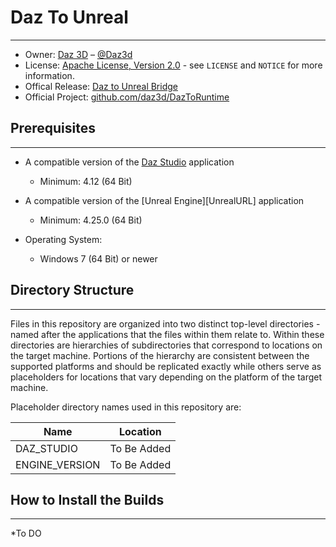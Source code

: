 # Daz To Unreal
---
* Owner: [Daz 3D][OwnerURL] – [@Daz3d][TwitterURL]
* License: [Apache License, Version 2.0][LicenseURL] - see ``LICENSE`` and ``NOTICE`` for more information.
* Offical Release: [Daz to Unreal Bridge][ProductURL]
* Official Project: [github.com/daz3d/DazToRuntime][RepositoryURL]


## Prerequisites
---
* A compatible version of the [Daz Studio][DazStudioURL] application
  * Minimum: 4.12 (64 Bit)

* A compatible version of the [Unreal Engine][UnrealURL] application
  * Minimum: 4.25.0 (64 Bit)
* Operating System:
  * Windows 7 (64 Bit) or newer


## Directory Structure
---
Files in this repository are organized into two distinct top-level directories - named after the applications that the files within them relate to. Within these directories are hierarchies of subdirectories that correspond to locations on the target machine. Portions of the hierarchy are consistent between the supported platforms and should be replicated exactly while others serve as placeholders for locations that vary depending on the platform of the target machine.

Placeholder directory names used in this repository are:

Name  | Location
------------- | -------------
DAZ_STUDIO | To Be Added
ENGINE_VERSION | To Be Added

## How to Install the Builds
---
*To DO




[OwnerURL]: https://www.daz3d.com
[TwitterURL]: https://twitter.com/Daz3d
[LicenseURL]: http://www.apache.org/licenses/LICENSE-2.0
[ProductURL]: https://www.daz3d.com/daz-to-unreal-bridge
[RepositoryURL]: https://github.com/daz3d/DazToRuntime/
[BlenderURL]: https://www.blender.org/download
[DazStudioURL]: https://www.daz3d.com/get_studio
